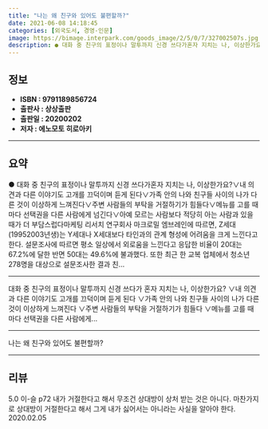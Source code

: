 ```yaml
---
title: "나는 왜 친구와 있어도 불편할까?"
date: 2021-06-08 14:18:45
categories: [외국도서, 경영-인문]
image: https://bimage.interpark.com/goods_image/2/5/0/7/327002507s.jpg
description: ● 대화 중 친구의 표정이나 말투까지 신경 쓰다가혼자 지치는 나, 이상한가요?∨내 의견과 다른 이야기도 고개를 끄덕이며 듣게 된다∨가족 안의 나와 친구들 사이의 나가 다른 것이 이상하게 느껴진다∨주변 사람들의 부탁을 거절하기가 힘들다∨메뉴를 고를 때마다 선택권을 다른 사람에게 넘긴다∨
---
```


## **정보**

- **ISBN : 9791189856724**
- **출판사 : 상상출판**
- **출판일 : 20200202**
- **저자 : 에노모토 히로아키**

------



## **요약**

●  대화 중 친구의 표정이나 말투까지 신경 쓰다가혼자 지치는 나, 이상한가요?∨내 의견과 다른 이야기도 고개를 끄덕이며 듣게 된다∨가족 안의 나와 친구들 사이의 나가 다른 것이 이상하게 느껴진다∨주변 사람들의 부탁을 거절하기가 힘들다∨메뉴를 고를 때마다 선택권을 다른 사람에게 넘긴다∨아예 모르는 사람보다 적당히 아는 사람과 있을 때가 더 부담스럽다마케팅 리서치 연구회사 마크로밀 엠브레인에 따르면, Z세대(19952003년생)는 Y세대나 X세대보다 타인과의 관계 형성에 어려움을 크게 느낀다고 한다. 설문조사에 따르면 평소 일상에서 외로움을 느낀다고 응답한 비율이 20대는 67.2%에 달한 반면 50대는 49.6%에 불과했다. 또한 최근 한 교복 업체에서 청소년 278명을 대상으로 설문조사한 결과 친...

------

대화 중 친구의 표정이나 말투까지 신경 쓰다가
혼자 지치는 나, 이상한가요?
∨내 의견과 다른 이야기도 고개를 끄덕이며 듣게 된다
∨가족 안의 나와 친구들 사이의 나가 다른 것이 이상하게 느껴진다
∨주변 사람들의 부탁을 거절하기가 힘들다
∨메뉴를 고를 때마다 선택권을 다른 사람에게... 

------


나는 왜 친구와 있어도 불편할까? 

------


## **리뷰** 

5.0 이-슬 p72 내가 거절한다고 해서 무조건 상대방이 상처 받는 것은 아니다. 마찬가지로 상대방이 거절한다고 해서 그게 내가 싫어서는 아니라는 사실을 알아야 한다. 2020.02.05 <br/>